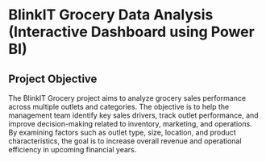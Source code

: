 # BlinkIT Grocery Data Analysis (Interactive Dashboard using Power BI)
## Project Objective

The BlinkIT Grocery project aims to analyze grocery sales performance across multiple outlets and categories. The objective is to help the management team identify key sales drivers, track outlet performance, and improve decision-making related to inventory, marketing, and operations.
By examining factors such as outlet type, size, location, and product characteristics, the goal is to increase overall revenue and operational efficiency in upcoming financial years.
